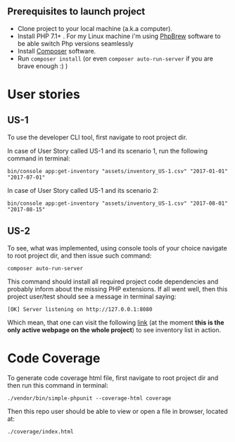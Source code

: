 ## Prerequisites to launch project

- Clone project to your local machine (a.k.a computer).
- Install PHP 7.1+ . For my Linux machine i'm using [PhpBrew](https://github.com/phpbrew/phpbrew/wiki) software to be able switch Php versions seamlessly
- Install [Composer](https://getcomposer.org/doc/00-intro.md) software.
- Run ``composer install`` (or even ``composer auto-run-server`` if you are brave enough :) )

# User stories

## US-1

To use the developer CLI tool, first navigate to root project dir.  

In case of User Story called US-1 and its scenario 1, run the following command in terminal:

``
bin/console app:get-inventory "assets/inventory_US-1.csv" "2017-01-01" "2017-07-01"
``

In case of User Story called US-1 and its scenario 2:

``
bin/console app:get-inventory "assets/inventory_US-1.csv" "2017-08-01" "2017-08-15"
``

## US-2

To see, what was implemented, using console tools of your choice navigate to root project dir, and then issue such command:

``
composer auto-run-server
``

This command should install all required project code dependencies and probably inform about the missing PHP extensions.
If all went well, then this project user/test should see a message in terminal saying:

``
[OK] Server listening on http://127.0.0.1:8080
``

Which mean, that one can visit the following [link](http://127.0.0.1:8080/inventory/show/) (at the moment **this is the only active webpage on the whole project**) to see inventory list in action.


# Code Coverage

To generate code coverage html file, first navigate to root project dir and then run this command in terminal:

``
./vendor/bin/simple-phpunit --coverage-html coverage
``

Then this repo user should be able to view or open a file in browser, located at:

``
./coverage/index.html
``